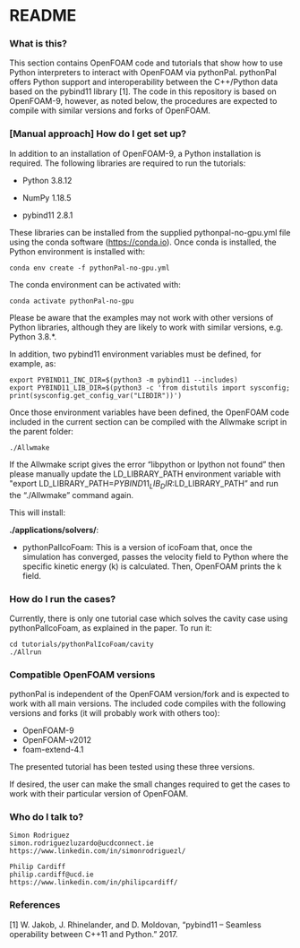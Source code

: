 # README #

### What is this? ###

This section contains OpenFOAM code and tutorials that show how to use Python interpreters to interact with OpenFOAM via pythonPal. pythonPal offers Python support and interoperability between the C++/Python data based on the pybind11 library [1]. The code in this repository is based on OpenFOAM-9, however, as noted below, the procedures are expected to compile with similar versions and forks of OpenFOAM.

### [Manual approach] How do I get set up? ###

In addition to an installation of OpenFOAM-9, a Python installation is required. The following libraries are required to run the tutorials:

* Python 3.8.12

* NumPy 1.18.5

* pybind11 2.8.1

These libraries can be installed from the supplied pythonpal-no-gpu.yml file using the conda software (https://conda.io). Once conda is installed, the Python environment is installed with:

    conda env create -f pythonPal-no-gpu.yml

The conda environment can be activated with:

    conda activate pythonPal-no-gpu

Please be aware that the examples may not work with other versions of Python libraries, although they are likely to work with similar versions, e.g. Python 3.8.*.

In addition, two pybind11 environment variables must be defined, for example, as:

    export PYBIND11_INC_DIR=$(python3 -m pybind11 --includes)
    export PYBIND11_LIB_DIR=$(python3 -c 'from distutils import sysconfig; print(sysconfig.get_config_var("LIBDIR"))')

Once those environment variables have been defined, the OpenFOAM code included in the current section can be compiled with the Allwmake script in the parent folder:

    ./Allwmake

If the Allwmake script gives the error “libpython or lpython not found” then please manually update the LD_LIBRARY_PATH environment variable with "export LD_LIBRARY_PATH=$PYBIND11_LIB_DIR:$LD_LIBRARY_PATH” and run the “./Allwmake” command again.

This will install:

**./applications/solvers/**:

* pythonPalIcoFoam: This is a version of icoFoam that, once the simulation has converged, passes the velocity field to Python where the specific kinetic energy (k) is calculated. Then, OpenFOAM prints the k field.

### How do I run the cases? ###

Currently, there is only one tutorial case which solves the cavity case using pythonPalIcoFoam, as explained in the paper. To run it:

    cd tutorials/pythonPalIcoFoam/cavity
    ./Allrun

### Compatible OpenFOAM versions ###

pythonPal is independent of the OpenFOAM version/fork and is expected to work with all main versions. The included code compiles with the following versions and forks (it will probably work with others too): 

* OpenFOAM-9
* OpenFOAM-v2012
* foam-extend-4.1

The presented tutorial has been tested using these three versions. 

If desired, the user can make the small changes required to get the cases to work with their particular version of OpenFOAM.


### Who do I talk to? ###

    Simon Rodriguez
    simon.rodriguezluzardo@ucdconnect.ie
    https://www.linkedin.com/in/simonrodriguezl/

    Philip Cardiff
    philip.cardiff@ucd.ie
    https://www.linkedin.com/in/philipcardiff/


### References ###

[1]	W. Jakob, J. Rhinelander, and D. Moldovan, “pybind11 – Seamless operability between C++11 and Python.” 2017.